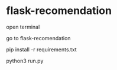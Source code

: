 # flask-recomendation

open terminal 

go to flask-recomendation

pip install -r requirements.txt

python3 run.py
